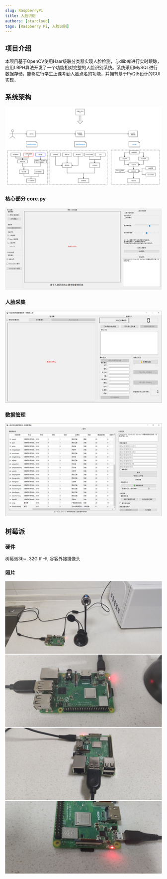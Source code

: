 ```yaml
---
slug: RaspberryPi
title: 人脸识别
authors: [starcloud]
tags: [Raspberry Pi, 人脸识别]
---
```





## 项目介绍

本项目基于OpenCV使用Haar级联分类器实现人脸检测，与dlib库进行实时跟踪，应用LBPH算法开发了一个功能相对完整的人脸识别系统。系统采用MySQL进行数据存储，能够进行学生上课考勤人脸点名的功能，并拥有基于PyQt5设计的GUI实现。


## 系统架构

![image](./人脸识别.png)

### 核心部分 core.py

![core](./core.PNG)

### 人脸采集

![recore](./DataRecordUI.png)

### 数据管理

![manage](./DataManageUI.png)

## 树莓派

### 硬件


树莓派3b+, 32G tf 卡, 谷客外接摄像头

### 照片

![image](./respberry(1).jpg)
![image](./respberry(2).jpg)
![image](./respberry(4).jpg)
![image](./respberry(5).jpg)


